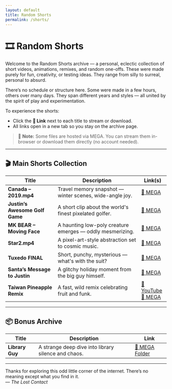 ```yaml
---
layout: default
title: Random Shorts
permalink: /shorts/
---
```


# 🎞️ Random Shorts

Welcome to the Random Shorts archive — a personal, eclectic collection of short videos, animations, remixes, and random one-offs. These were made purely for fun, creativity, or testing ideas. They range from silly to surreal, personal to absurd.

There’s no schedule or structure here. Some were made in a few hours, others over many days. They span different years and styles — all united by the spirit of play and experimentation.

To experience the shorts:

- Click the **🔗 Link** next to each title to stream or download.
- All links open in a new tab so you stay on the archive page.

> 🎥 **Note:** Some files are hosted via MEGA. You can stream them in-browser or download them directly (no account needed).

---

## 🎬 Main Shorts Collection

| Title | Description | Link(s) |
|-------|-------------|---------|
| **Canada – 2019.mp4** | Travel memory snapshot — winter scenes, wide-angle joy. | <a href="https://mega.nz/file/GwoXwSJC#1qi8uYc7lCp9RNosTnwsFRRvd1wRQFOmm89zRacITx4" target="_blank">🔗 MEGA</a> |
| **Justin’s Awesome Golf Game** | A short clip about the world's finest pixelated golfer. | <a href="https://mega.nz/file/nlpCiK6I#kfMSkp_SjoGepznjzweDAb-CPyYvF2Nwyb6JOzAlZf8" target="_blank">🔗 MEGA</a> |
| **MK BEAR – Moving Face** | A haunting low-poly creature emerges — oddly mesmerizing. | <a href="https://mega.nz/file/z9JRUBZT#b5gykxNrj9sGbJcWZc2cLiJXhe9tfIt67LkreCgprFU" target="_blank">🔗 MEGA</a> |
| **Star2.mp4** | A pixel-art-style abstraction set to cosmic music. | <a href="https://mega.nz/file/X9RWQCTb#powm_8DLZ9ka_AYGWgjY3Yrr5K3Rn4aqr_Gstat1Q6Y" target="_blank">🔗 MEGA</a> |
| **Tuxedo FINAL** | Short, punchy, mysterious — what's with the suit? | <a href="https://mega.nz/file/SogFgTzC#T1yiOyUyZysdma7-2ArhYbEfaErx8L9blJPSMymS5mk" target="_blank">🔗 MEGA</a> |
| **Santa’s Message to Justin** | A glitchy holiday moment from the big guy himself. | <a href="https://mega.nz/file/e4xVQQpA#YURHI0-gviQQGDkcijqhzhVpVSs3w5w8C_f6_2-j64U" target="_blank">🔗 MEGA</a> |
| **Taiwan Pineapple Remix** | A fast, wild remix celebrating fruit and funk. | <a href="https://youtu.be/tOgejAjO-qc" target="_blank">🎥 YouTube</a><br><a href="https://mega.nz/file/OlwCgQ5S#KZa-28nxQZuL1gN0lJ-zNJa3GApMKmwy5F6KfS1Hmc0" target="_blank">🔗 MEGA</a> |

---

## 📦 Bonus Archive

| Title | Description | Link |
|-------|-------------|------|
| **Library Guy** | A strange deep dive into library silence and chaos. | <a href="https://mega.nz/folder/WhxwxR4b#QV89VODewUZOlVSFWuSoCw" target="_blank">🔗 MEGA Folder</a> |

---

Thanks for exploring this odd little corner of the internet. There’s no meaning except what you find in it.  
— *The Lost Contact*

